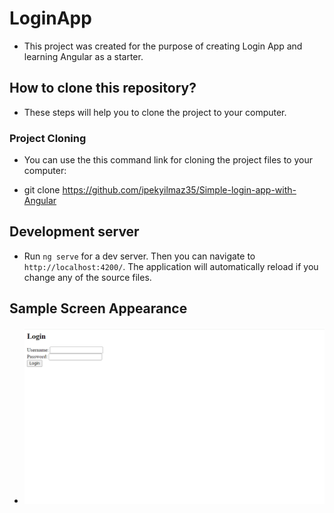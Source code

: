 # LoginApp

- This project was created for the purpose of creating Login App and learning Angular as a starter.

## How to clone this repository?

* These steps will help you to clone the project to your computer.

### Project Cloning

* You can use the this command link for cloning the project files to your computer:

* git clone https://github.com/ipekyilmaz35/Simple-login-app-with-Angular

## Development server

* Run `ng serve` for a dev server. Then you can navigate to `http://localhost:4200/`. The application will automatically reload if you change any of the source files.

## Sample Screen Appearance
*  ![There was a screenshot here](./screenshot.png)

